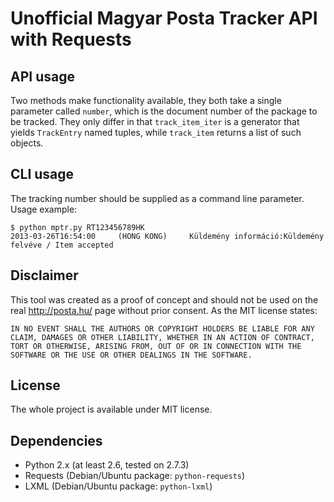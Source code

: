 Unofficial Magyar Posta Tracker API with Requests
=================================================

API usage
---------

Two methods make functionality available, they both take a single parameter called `number`, which is the document number of the package to be tracked. They only differ in that `track_item_iter` is a generator that yields `TrackEntry` named tuples, while `track_item` returns a list of such objects.

CLI usage
---------

The tracking number should be supplied as a command line parameter. Usage example:

	$ python mptr.py RT123456789HK
	2013-03-26T16:54:00     (HONG KONG)     Küldemény információ:Küldemény felvéve / Item accepted

Disclaimer
----------

This tool was created as a proof of concept and should not be used on the real http://posta.hu/ page without prior consent. As the MIT license states:

	IN NO EVENT SHALL THE AUTHORS OR COPYRIGHT HOLDERS BE LIABLE FOR ANY
	CLAIM, DAMAGES OR OTHER LIABILITY, WHETHER IN AN ACTION OF CONTRACT,
	TORT OR OTHERWISE, ARISING FROM, OUT OF OR IN CONNECTION WITH THE
	SOFTWARE OR THE USE OR OTHER DEALINGS IN THE SOFTWARE.

License
-------

The whole project is available under MIT license.

Dependencies
------------

 - Python 2.x (at least 2.6, tested on 2.7.3)
 - Requests (Debian/Ubuntu package: `python-requests`)
 - LXML (Debian/Ubuntu package: `python-lxml`)
